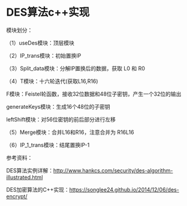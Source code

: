 # DES算法c++实现

模块划分：

（1）useDes模块：顶层模块

（2）IP_trans模块：初始置换IP

（3）Split_data模块：分解IP置换后的数据，获取 L0 和 R0

（4）T模块：十六轮迭代(获取L16,R16)

F模块：Feistel轮函数，接收32位数据和48位子密钥，产生一个32位的输出

generateKeys模块：生成16个48位的子密钥

leftShift模块：对56位密钥的前后部分进行左移

（5）Merge模块：合并L16和R16，注意合并为 R16L16

（6）IP_1_trans模块：结尾置换IP-1


参考资料：

DES算法实例详解：http://www.hankcs.com/security/des-algorithm-illustrated.html

DES加密算法的C++实现：https://songlee24.github.io/2014/12/06/des-encrypt/

